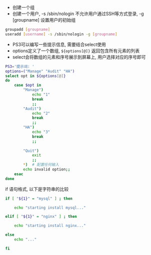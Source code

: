 

- 创建一个组
- 创建一个用户, -s /sbin/nologin 不允许用户通过SSH等方式登录, -g [groupname]  设置用户的初始组

```sh
groupadd [groupname]
useradd [username] -s /sbin/nologin -g [groupname]
```

- PS3可以编写一些提示信息, 需要结合select使用
- options定义了一个数组, `${options[@]}` 返回包含所有元素的列表
- select会将数组的元素和序号展示到屏幕上, 用户选择对应的序号即可

```sh
PS3='提示词: '
options=("Manage" "Audit" "HA")
select opt in ${options[@]}
do
    case $opt in
        "Manage")
            echo "1"
            break
            ;;
        "Audit")
            echo "2"
            break
            ;;
        "HA")
            echo "3"
            break
            ;;
  
        "Quit")
            exit
            ;;
        *)  # 配置任何输入
        echo invalid option;;
    esac
done
```


if 语句格式, 以下是字符串的比较

```sh
if [ "${1}" = "mysql" ] ; then

    echo "starting install mysql..."

elif [ "${1}" = "nginx" ] ; then

    echo "starting install nginx..."

else
    echo "..."

fi
```

